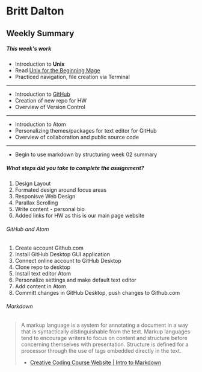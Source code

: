 # Britt Dalton #

## Weekly Summary ##

##### This week's work #####

* Introduction to **Unix**
* Read [Unix for the Beginning Mage](http://unixmages.com/ufbm.pdf)
* Practiced navigation, file creation via Terminal
---
* Introduction to [GitHub](https://github.com)
* Creation of new repo for HW
* Overview of Version Control
---
* Introduction to Atom
* Personalizing themes/packages for text editor for GitHub
* Overview of collaboration and public source code
---
* Begin to use markdown by structuring week 02 summary


##### What steps did you take to complete the assignment? #####
1. Design Layout
2. Formated design around focus areas
3. Responisve Web Design
4. Parallax Scrolling
5. Write content - personal bio
6. Added links for HW as this is our main page website

###### GitHub and Atom ######
1. Create account Github.com
2. Install GitHub Desktop GUI application
3. Connect online account to GitHub Desktop
3. Clone repo to desktop
4. Install text editor Atom
5. Personalize settings and make default text editor
6. Add content in Atom
7. Committ changes in GitHub Desktop, push changes to Github.com


###### Markdown ######
>A markup language is a system for annotating a document in a way that is syntactically distinguishable from the text. Markup languages tend to encourage writers to focus on content and structure before concerning themselves with presentation. Structure is defined for a processor through the use of tags embedded directly in the text.
> - [Creative Coding Course Website | Intro to Markdown](https://montana-media-arts.github.io/creative-coding-1/modules/week-2/markup/)
